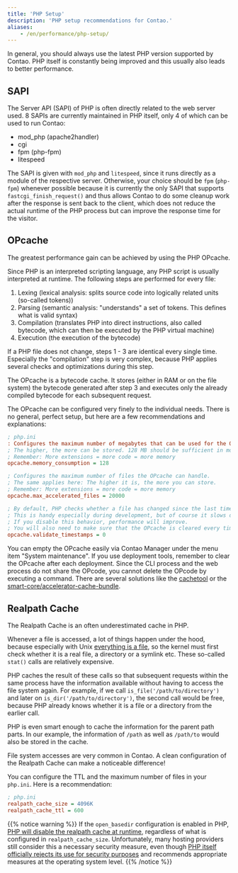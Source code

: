 ```yaml
---
title: 'PHP Setup'
description: 'PHP setup recommendations for Contao.'
aliases:
    - /en/performance/php-setup/
---
```


In general, you should always use the latest PHP version supported by Contao. PHP itself is constantly being improved
and this usually also leads to better performance.

## SAPI

The Server API (SAPI) of PHP is often directly related to the web server used. 8 SAPIs are currently maintained in
PHP itself, only 4 of which can be used to run Contao:

- mod\_php (apache2handler)
- cgi
- fpm (php-fpm)
- litespeed

The SAPI is given with `mod_php` and `litespeed`, since it runs directly as a module of the respective server.
Otherwise, your choice should be `fpm` (`php-fpm`) whenever possible because it is currently the only SAPI
that supports `fastcgi_finish_request()` and thus allows Contao to do some cleanup work after the response is sent back
to the client, which does not reduce the actual runtime of the PHP process but can improve the response time for the visitor.

## OPcache

The greatest performance gain can be achieved by using the PHP OPcache.

Since PHP is an interpreted scripting language, any PHP script is usually interpreted at runtime. The following steps
are performed for every file:

1. Lexing (lexical analysis: splits source code into logically related units (so-called tokens))
2. Parsing (semantic analysis: "understands" a set of tokens. This defines what is valid syntax)
3. Compilation (translates PHP into direct instructions, also called bytecode, which can then be executed by the PHP virtual machine)
4. Execution (the execution of the bytecode)

If a PHP file does not change, steps 1 - 3 are identical every single time. Especially the "compilation" step is very
complex, because PHP applies several checks and optimizations during this step.

The OPcache is a bytecode cache. It stores (either in RAM or on the file system) the bytecode generated after step 3
and executes only the already compiled bytecode for each subsequent request.

The OPcache can be configured very finely to the individual needs. There is no general, perfect setup, but here are a
few recommendations and explanations:

```ini
; php.ini
: Configures the maximum number of megabytes that can be used for the OPcache.
; The higher, the more can be stored. 128 MB should be sufficient in most cases.
; Remember: More extensions = more code = more memory
opcache.memory_consumption = 128

; Configures the maximum number of files the OPcache can handle.
; The same applies here: The higher it is, the more you can store.
; Remember: More extensions = more code = more memory
opcache.max_accelerated_files = 20000

; By default, PHP checks whether a file has changed since the last time it was called every time it is executed.
; This is handy especially during development, but of course it slows down the process.
; If you disable this behavior, performance will improve.
; You will also need to make sure that the OPcache is cleared every time you make a change.
opcache.validate_timestamps = 0
```

You can empty the OPcache easily via Contao Manager under the menu item "System maintenance". If you use deployment tools,
remember to clear the OPcache after each deployment. Since the CLI process and the web process do not share the OPcode,
you cannot delete the OPcode by executing a command. There are several solutions like the [cachetool](https://github.com/gordalina/cachetool)
or the [smart-core/accelerator-cache-bundle](https://github.com/Smart-Core/AcceleratorCacheBundle).

## Realpath Cache

The Realpath Cache is an often underestimated cache in PHP.

Whenever a file is accessed, a lot of things happen under the hood, because especially with Unix
[everything is a file](https://de.wikipedia.org/wiki/Everything_is_a_file), so the kernel must first check whether it
is a real file, a directory or a symlink etc. These so-called `stat()` calls are relatively expensive.

PHP caches the result of these calls so that subsequent requests within the same process have the information available
without having to access the file system again. For example, if we call `is_file('/path/to/directory')` and later on
`is_dir('/path/to/directory')`, the second call would be free, because PHP already knows whether it is a file or a
directory from the earlier call.

PHP is even smart enough to cache the information for the parent path parts. In our example, the information of `/path`
as well as `/path/to` would also be stored in the cache.

File system accesses are very common in Contao. A clean configuration of the Realpath Cache can make a
noticeable difference!

You can configure the TTL and the maximum number of files in your `php.ini`. Here is a recommendation:

```ini
; php.ini
realpath_cache_size = 4096K
realpath_cache_ttl = 600
```

{{% notice warning %}}
If the `open_basedir` configuration is enabled in PHP, [PHP will disable the realpath cache at runtime](https://github.com/php/php-src/blob/4b77a158ef2850582aeb4834c588aba49942776c/main/main.c#L1765),
regardless of what is configured in `realpath_cache_size`. Unfortunately, many hosting providers still consider this a
necessary security measure, even though [PHP itself officially rejects its use for security purposes](https://www.php.net/security-note.php)
and recommends appropriate measures at the operating system level.
{{% /notice %}}
